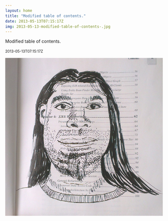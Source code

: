 ```yaml
---
layout: home
title: "Modified table of contents."
date: 2013-05-13T07:15:17Z
img: 2013-05-13-modified-table-of-contents-.jpg
---
```


Modified table of contents.

<small>2013-05-13T07:15:17Z</small>

![Modified table of contents.](2013-05-13-modified-table-of-contents-.jpg)
